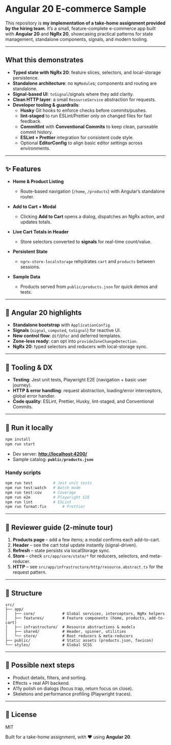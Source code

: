 # Angular 20 E-commerce Sample

This repository is **my implementation of a take-home assignment provided by the hiring team**. It’s a small, feature-complete e-commerce app built with **Angular 20** and **NgRx 20**, showcasing practical patterns for state management, standalone components, signals, and modern tooling.

---

## What this demonstrates

- **Typed state with NgRx 20**: feature slices, selectors, and local-storage persistence.
- **Standalone architecture**: no `NgModule`s; components and routing are standalone.
- **Signal-based UI**: `toSignal`/signals where they add clarity.
- **Clean HTTP layer**: a small `ResourceService` abstraction for requests.
- **Developer tooling & guardrails**:
  - **Husky** Git hooks to enforce checks before commits/pushes.
  - **lint-staged** to run ESLint/Prettier only on changed files for fast feedback.
  - **Commitlint** with **Conventional Commits** to keep clean, parseable commit history.
  - **ESLint + Prettier** integration for consistent code style.
  - Optional **EditorConfig** to align basic editor settings across environments.

---

## ✨ Features

- **Home & Product Listing**
  - Route-based navigation (`/home`, `/products`) with Angular’s standalone router.

- **Add to Cart + Modal**
  - Clicking **Add to Cart** opens a dialog, dispatches an NgRx action, and updates totals.

- **Live Cart Totals in Header**
  - Store selectors converted to **signals** for real-time count/value.

- **Persistent State**
  - `ngrx-store-localstorage` rehydrates `cart` and `products` between sessions.

- **Sample Data**
  - Products served from `public/products.json` for quick demos and tests.

---

## 🧠 Angular 20 highlights

- **Standalone bootstrap** with `ApplicationConfig`.
- **Signals** (`signal`, `computed`, `toSignal`) for reactive UI.
- **New control flow**: `@if`/`@for` and deferred templates.
- **Zone-less ready**: can opt into `provideZoneChangeDetection`.
- **NgRx 20**: typed selectors and reducers with local-storage sync.

---

## 🧰 Tooling & DX

- **Testing**: Jest unit tests, Playwright E2E (navigation + basic user journey).
- **HTTP & error handling**: request abstraction, loading/error interceptors, global error handler.
- **Code quality**: ESLint, Prettier, Husky, lint-staged, and Conventional Commits.

---

## 🚀 Run it locally

```bash
npm install
npm run start
```

- Dev server: **[http://localhost:4200/](http://localhost:4200/)**
- Sample catalog: **`public/products.json`**

### Handy scripts

```bash
npm run test         # Jest unit tests
npm run test:watch   # Watch mode
npm run test:cov     # Coverage
npm run e2e          # Playwright E2E
npm run lint         # ESLint
npm run format:fix       # Prettier
```

---

## 🧭 Reviewer guide (2-minute tour)

1. **Products page** – add a few items; a modal confirms each add-to-cart.
2. **Header** – see the cart total update instantly (signal-driven).
3. **Refresh** – state persists via localStorage sync.
4. **Store** – check `src/app/core/state/*` for reducers, selectors, and meta-reducer.
5. **HTTP** – see `src/app/infrastructure/http/resource.abstract.ts` for the request pattern.

---

## 📂 Structure

```
src/
├── app/
│   ├── core/            # Global services, interceptors, NgRx helpers
│   ├── features/        # Feature components (home, products, add-to-cart)
│   ├── infrastructure/  # Resource abstractions & models
│   ├── shared/          # Header, spinner, utilities
│   └── store/           # Root reducers & meta-reducers
├── public/              # Static assets (products.json, favicon)
└── styles/              # Global SCSS
```

---

## 🔮 Possible next steps

- Product details, filters, and sorting.
- Effects + real API backend.
- A11y polish on dialogs (focus trap, return focus on close).
- Skeletons and performance profiling (Playwright traces).

---

## 📝 License

MIT

Built for a take-home assignment, with ❤️ using **Angular 20**.

